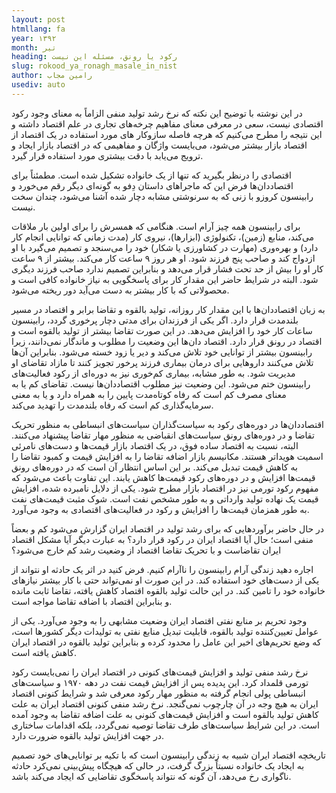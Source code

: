 ```yaml
---
layout: post
htmllang: fa
year: ۱۳۹۲
month: تیر
heading: رکود یا رونق، مسئله این نیست
slug: rokood_ya_ronagh_masale_in_nist
author: رامین مجاب
usediv: auto
---
```

  

در این نوشته با توضیح این نکته که نرخ رشد تولید منفی الزاماً به معنای وجود رکود اقتصادی نیست، سعی در معرفی معنای مفاهیم چرخه‌های تجاری در علم اقتصاد داشته و این نتیجه را مطرح می‌کنیم که هرچه فاصله سازوکار های مورد استفاده در یک اقتصاد از اقتصاد بازار بیشتر می‌شود، می‌بایست واژگان و مفاهیمی که در اقتصاد بازار ایجاد و ترویج می‌یابد با دقت بیشتری مورد استفاده قرار گیرد.

اقتصادی را درنظر بگیرید که تنها از یک خانواده تشکیل شده است. مطمئناً برای اقتصاددان‌ها فرض این که ماجراهای داستان دِفو به گونه‌ای دیگر رقم می‌خورد و رابینسون کروزو با زنی که به سرنوشتی مشابه دچار شده آشنا می‌شود، چندان سخت نیست.

برای رابینسون همه چیز آرام است. هنگامی که همسرش را برای اولین بار ملاقات می‌کند، منابع (زمین)، تکنولوژی (ابزارها)، نیروی کار (مدت زمانی که توانایی انجام کار دارد) و بهره‌وری (مهارت در کشاورزی یا شکار) خود را می‌سنجد و تصمیم می‌گیرد با او ازدواج کند و صاحب پنج فرزند شود. او هر روز ۹ ساعت کار می‌کند. بیشتر از ۹ ساعت کار او را بیش از حد تحت فشار قرار می‌دهد و بنابراین تصمیم ندارد صاحب فرزند دیگری شود. البته در شرایط حاضر این مقدار کار برای پاسخگویی به نیاز خانواده کافی است و محصولاتی که با کار بیشتر به دست می‌آید دور ریخته می‌شود.

به زبان اقتصاددان‌ها با این مقدار کار روزانه، تولید بالقوه و تقاضا برابر و اقتصاد در مسیر بلندمدت قرار دارد. اگر یکی از فرزندان برای مدتی دچار پرخوری گردد، رابینسون ساعات کار خود را افزایش می‌دهد. در این صورت تقاضا بیشتر از تولید بالقوه است و اقتصاد در رونق قرار دارد. اقتصاد دان‌ها این وضعیت را مطلوب و ماندگار نمی‌دانند، زیرا رابینسون بیشتر از توانایی خود تلاش می‌کند و دیر یا زود خسته می‌شود. بنابراین آن‌ها تلاش می‌کنند داروهایی برای درمان بیماری فرزند پرخور تجویز کنند تا مازاد تقاضای او مدیریت شود. به طور مشابه، بیماری کم‌خوری نیز به دوره‌ای از رکود فعالیت‌های رابینسون ختم می‌شود. این وضعیت نیز مطلوب اقتصاددان‌ها نیست. تقاضای کم یا به معنای مصرف کم است که رفاه کوتاه‌مدت پایین را به همراه دارد و یا به معنی سرمایه‌گذاری کم است که رفاه بلندمدت را تهدید می‌کند.

اقتصاددان‌ها در دوره‌های رکود به سیاست‌گذاران سیاست‌های انبساطی به منظور تحریک تقاضا و در دوره‌های رونق سیاست‌های انقباضی به منظور مهار تقاضا پیشنهاد می‌کنند. البته، نسبت به اقتصاد ساده فوق، در یک اقتصاد بازار قیمت‌ها و دست‌های نامرئی اسمیت هویداتر هستند. مکانیسم بازار اضافه تقاضا را به افزایش قیمت و کمبود تقاضا را به کاهش قیمت‌ تبدیل می‌کند. بر این اساس انتظار آن است که در دوره‌های رونق قیمت‌ها افزایش و در دوره‌های رکود قیمت‌ها کاهش یابند. این تفاوت باعث می‌شود که مفهوم رکود تورمی نیز در اقتصاد بازار مطرح شود. یکی از دلایل نامبرده شده، افزایش قیمت یک نهاده تولید وارداتی و به طور مشخص نفت است. شوک مثبت قیمت‌های نفت به طور همزمان قیمت‌ها را افزایش و رکود در فعالیت‌های اقتصادی به وجود می‌آورد.

در حال حاضر برآوردهایی که برای رشد تولید در اقتصاد ایران گزارش می‌شود کم و بعضاً منفی است؛ حال آیا اقتصاد ایران در رکود قرار دارد؟ به عبارت دیگر آیا مشکل اقتصاد ایران تقاضاست و با تحریک تقاضا اقتصاد از وضعیت رشد کم خارج می‌شود؟

اجاره دهید زندگی آرام رابینسون را ناآرام کنیم. فرض کنید در اثر یک حادثه او نتواند از یکی از دست‌های خود استفاده کند. در این صورت او نمی‌تواند حتی با کار بیشتر نیازهای خانواده خود را تامین کند. در این حالت تولید بالقوه اقتصاد کاهش یافته، تقاضا ثابت مانده و بنابراین اقتصاد با اضافه تقاضا مواجه است.

وجود تحریم بر منابع نفتی اقتصاد ایران وضعیت مشابهی را به وجود می‌آورد. یکی از عوامل تعیین‌کننده تولید بالقوه، قابلیت تبدیل منابع نفتی به تولیدات دیگر کشورها است، که وضع‌ تحریم‌های اخیر این عامل را محدود کرده و بنابراین تولید بالقوه در اقتصاد ایران کاهش یافته است.

نرخ رشد منفی تولید و افزایش قیمت‌های کنونی در اقتصاد ایران را نمی‌بایست رکود تورمی قلمداد کرد. این پدیده پس از افزایش قیمت‌ نفت در دهه ۱۹۷۰ و سیاست‌های انبساطی پولی انجام گرفته به منظور مهار رکود معرفی شد و شرایط کنونی اقتصاد ایران به هیچ وجه در آن چارچوب نمی‌گنجد. نرخ رشد منفی کنونی اقتصاد ایران به علت کاهش تولید بالقوه است و افزایش قیمت‌های کنونی به علت اضافه تقاضا به وجود آمده است. در این شرایط سیاست‌های طرف تقاضا توصیه نمی‌گردد، بلکه اقدامات ساختاری در جهت افزایش تولید بالقوه ضرورت دارد.

تاریخچه اقتصاد ایران شبیه به زندگی رابینسون است که با تکیه بر توانایی‌های خود تصمیم به ایجاد یک خانواده نسبتاً بزرگ گرفت، در حالی که هیچگاه پیش‌بینی نمی‌کرد حادثه ناگواری رخ می‌دهد، آن گونه که نتواند پاسخگوی تقاضایی که ایجاد می‌کند باشد. 